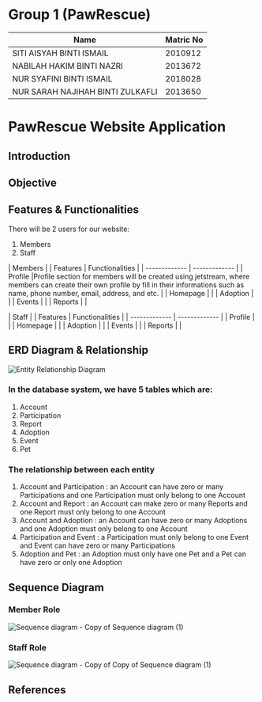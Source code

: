 # Group 1 (PawRescue)


| Name                                                              |  Matric No    |
| -------------                                                     | ------------- |
| SITI AISYAH BINTI ISMAIL                                          |   2010912     |
| NABILAH HAKIM BINTI NAZRI                                         |   2013672     |
| NUR SYAFINI BINTI ISMAIL                                          |   2018028     |
| NUR SARAH NAJIHAH BINTI ZULKAFLI                                  |   2013650     |


# PawRescue Website Application

## Introduction


## Objective

## Features & Functionalities

There will be 2 users for our website:
1. Members
2. Staff

| Members                                               |
| Features                         |  Functionalities   |
| -------------                    | -------------      |
| Profile                          |Profile section for members will be created using jetstream, where members can create their own profile by fill in their informations such as name, phone number, email, address, and etc.          |
| Homepage                         |          |
| Adoption                         |          |
| Events                           |          |
| Reports                          |          |

| Staff                            |
| Features                         |  Functionalities   |
| -------------                    | -------------      |
| Profile                          |          |
| Homepage                         |          |
| Adoption                         |          |
| Events                           |          |
| Reports                          |          |

## ERD Diagram & Relationship
![Entity Relationship Diagram ](https://user-images.githubusercontent.com/83501001/209619423-bd660844-5f9e-437d-8894-933ad1e96635.png)


### In the database system, we have 5 tables which are:
1. Account
2. Participation
3. Report
4. Adoption
5. Event
6. Pet

### The relationship between each entity
1) Account and Participation : an Account can have zero or many Participations and one Participation must only belong to one Account 
2) Account and Report : an Account can make zero or many Reports and one Report must only belong to one Account
3) Account and Adoption : an Account can have zero or many Adoptions and one Adoption must only belong to one Account
4) Participation and Event : a Participation must only belong to one Event and Event can have zero or many Participations
5) Adoption and Pet : an Adoption must only have one Pet and a Pet can have zero or only one Adoption


## Sequence Diagram
### Member Role
![Sequence diagram - Copy of Sequence diagram (1)](https://user-images.githubusercontent.com/68623558/209470668-4966014a-c821-47fa-a266-4a8131fb9f9a.png)

### Staff Role
![Sequence diagram - Copy of Copy of Sequence diagram (1)](https://user-images.githubusercontent.com/68623558/209470671-96c464c9-0c59-4058-b3d8-8312bb94951a.png)


## References
